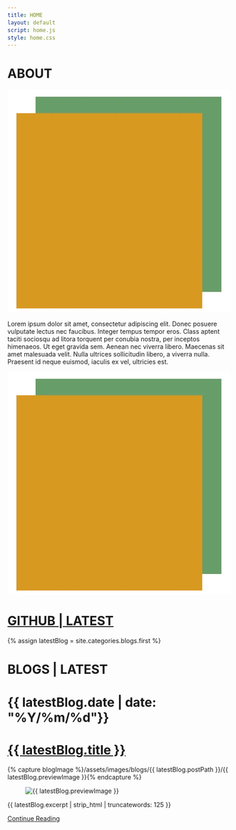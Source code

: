 ```yaml
---
title: HOME
layout: default
script: home.js
style: home.css
---
```


<main>
    <div id="about">
    <h1>ABOUT</h1>
    <img src="/assets/images/BOOM_Headshot.webp" alt="portrait" id="portraitMobile">
    <p>
        Lorem ipsum dolor sit amet, consectetur adipiscing elit. Donec posuere vulputate lectus nec faucibus. 
        Integer tempus tempor eros. Class aptent taciti sociosqu ad litora torquent per conubia nostra, per inceptos himenaeos. 
        Ut eget gravida sem. Aenean nec viverra libero. Maecenas sit amet malesuada velit. Nulla ultrices sollicitudin libero, 
        a viverra nulla. Praesent id neque euismod, iaculis ex vel, ultricies est.
    </p>
    </div>
    <div id="portrait"><img src="/assets/images/BOOM_Headshot.webp" alt="portrait"></div>
    <div id="repos">
      <h1><a href="https://www.github.com/q0r3y" target="_blank" class="link"> GITHUB | LATEST </a></h1>
    </div>
    {% assign latestBlog = site.categories.blogs.first %}
    <div id="blogSnip">
    <div class="postInfo">
      <h1 class="postTitle">BLOGS | LATEST</h1>
      <h1 class="postDate">{{ latestBlog.date | date: "%Y/%m/%d"}}</h1>
    </div>
      <h1>
        <a href="{{ latestBlog.url }}" class="link">{{ latestBlog.title }}</a>
      </h1>
      {% capture blogImage %}/assets/images/blogs/{{ latestBlog.postPath }}/{{ latestBlog.previewImage }}{% endcapture %}
      <figure>
        <img src="{{ blogImage }}" alt="{{ latestBlog.previewImage }}" class="postPreviewImage">
      </figure>
      <p>{{ latestBlog.excerpt | strip_html | truncatewords: 125  }}</p>
        <a class="link" id="continueReading" href="{{ latestBlog.url }}" >Continue Reading</a>
    </div>
    <!-- <div id="projectSnip">
    <h1>PROJECTS | LATEST
      <div class="postDate">{{ site.categories.projects.first.date | date: "%Y/%m/%d"}}</div>
      <h1>
        <a href="{{ site.categories.projects.first.url }}" class="link">{{ site.categories.projects.first.title }}
        </a>
      </h1>
    </h1>
    <p> {{ site.categories.projects.first.excerpt | strip_html | truncatewords: 125 }} </p>
    </div> -->

</main>
